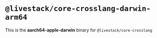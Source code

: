# `@livestack/core-crosslang-darwin-arm64`

This is the **aarch64-apple-darwin** binary for `@livestack/core-crosslang`
